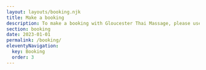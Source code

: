 ```yaml
---
layout: layouts/booking.njk
title: Make a booking
description: To make a booking with Gloucester Thai Massage, please use our booking service below or email joy@gtmassage.com.au. Gloucester Thai Massage is located at Shop 2/78 Church St, Gloucester, 2422
section: booking
date: 2023-01-01
permalink: /booking/
eleventyNavigation:
  key: Booking
  order: 3
---
```


